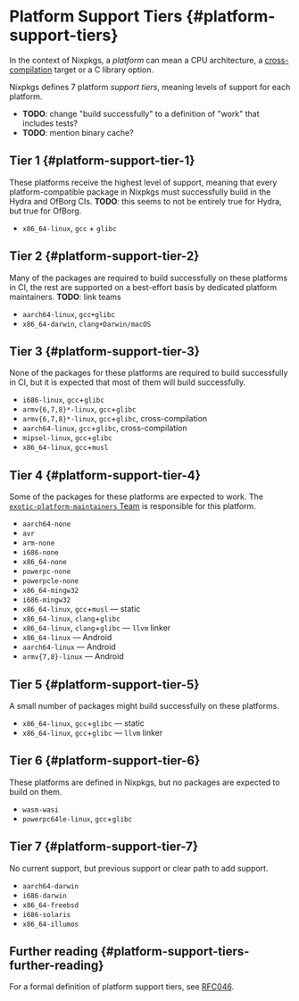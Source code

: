 # Platform Support Tiers {#platform-support-tiers}

In the context of Nixpkgs, a *platform* can mean a CPU architecture, a
[cross-compilation](#chap-cross) target or a C library option.

Nixpkgs defines 7 platform *support tiers*, meaning levels of support for each platform.

- **TODO**: change "build successfully" to a definition of "work" that includes tests?
- **TODO**: mention binary cache?

## Tier 1 {#platform-support-tier-1}

These platforms receive the highest level of support, meaning that every
platform-compatible package in Nixpkgs must successfully build in the Hydra and OfBorg CIs.
**TODO**: this seems to not be entirely true for Hydra, but true for OfBorg.

- `x86_64-linux`, `gcc` + `glibc`

## Tier 2 {#platform-support-tier-2}

Many of the packages are required to build successfully on these platforms in CI, the rest are supported on a best-effort basis by dedicated platform maintainers.
**TODO**: link teams

- `aarch64-linux`, `gcc+glibc`
- `x86_64-darwin`, `clang+Darwin/macOS`

## Tier 3 {#platform-support-tier-3}

None of the packages for these platforms are required to build successfully in
CI, but it is expected that most of them will build successfully.

- `i686-linux`, `gcc`+`glibc`
- `armv{6,7,8}*-linux`, `gcc`+`glibc`
- `armv{6,7,8}*-linux`, `gcc`+`glibc`, cross-compilation
- `aarch64-linux`, `gcc`+`glibc`, cross-compilation
- `mipsel-linux`, `gcc`+`glibc`
- `x86_64-linux`, `gcc`+`musl`

## Tier 4 {#platform-support-tier-4}

Some of the packages for these platforms are expected to work. The
[`exotic-platform-maintainers`
Team](https://github.com/orgs/NixOS/teams/exotic-platform-maintainers) is
responsible for this platform.

- `aarch64-none`
- `avr`
- `arm-none`
- `i686-none`
- `x86_64-none`
- `powerpc-none`
- `powerpcle-none`
- `x86_64-mingw32`
- `i686-mingw32`
- `x86_64-linux`, `gcc`+`musl` — static
- `x86_64-linux`, `clang`+`glibc`
- `x86_64-linux`, `clang`+`glibc` — `llvm` linker
- `x86_64-linux` — Android
- `aarch64-linux` — Android
- `armv{7,8}-linux` — Android

## Tier 5 {#platform-support-tier-5}

A small number of packages might build successfully on these platforms.

- `x86_64-linux`, `gcc`+`glibc` — static
- `x86_64-linux`, `gcc`+`glibc` — `llvm` linker

## Tier 6 {#platform-support-tier-6}

These platforms are defined in Nixpkgs, but no packages are expected to build on them.

- `wasm-wasi`
- `powerpc64le-linux`, `gcc`+`glibc`

## Tier 7 {#platform-support-tier-7}

No current support, but previous support or clear path to add support.

- `aarch64-darwin`
- `i686-darwin`
- `x86_64-freebsd`
- `i686-solaris`
- `x86_64-illumos`

## Further reading {#platform-support-tiers-further-reading}

For a formal definition of platform support tiers, see [RFC046](https://github.com/7c6f434c/rfcs/blob/platform-support-tiers/rfcs/0046-platform-support-tiers.md).
